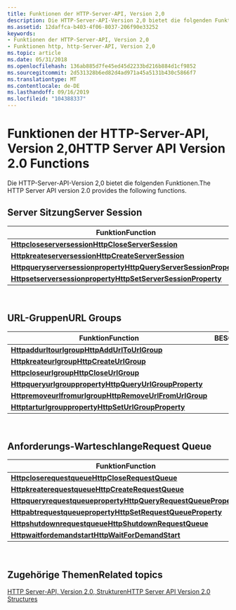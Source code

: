 ```yaml
---
title: Funktionen der HTTP-Server-API, Version 2,0
description: Die HTTP-Server-API-Version 2,0 bietet die folgenden Funktionen.
ms.assetid: 12daffca-b403-4f06-8037-206f90e33252
keywords:
- Funktionen der HTTP-Server-API, Version 2,0
- Funktionen http, http-Server-API, Version 2,0
ms.topic: article
ms.date: 05/31/2018
ms.openlocfilehash: 136ab885d7fe45ed45d2233bd216b884d1cf9852
ms.sourcegitcommit: 2d531328b6ed82d4ad971a45a5131b430c5866f7
ms.translationtype: MT
ms.contentlocale: de-DE
ms.lasthandoff: 09/16/2019
ms.locfileid: "104388337"
---
```

# <a name="http-server-api-version-20-functions"></a><span data-ttu-id="82410-105">Funktionen der HTTP-Server-API, Version 2,0</span><span class="sxs-lookup"><span data-stu-id="82410-105">HTTP Server API Version 2.0 Functions</span></span>

<span data-ttu-id="82410-106">Die HTTP-Server-API-Version 2,0 bietet die folgenden Funktionen.</span><span class="sxs-lookup"><span data-stu-id="82410-106">The HTTP Server API version 2.0 provides the following functions.</span></span>

## <a name="server-session"></a><span data-ttu-id="82410-107">Server Sitzung</span><span class="sxs-lookup"><span data-stu-id="82410-107">Server Session</span></span>



| <span data-ttu-id="82410-108">Funktion</span><span class="sxs-lookup"><span data-stu-id="82410-108">Function</span></span>                                                                 | <span data-ttu-id="82410-109">BESCHREIBUNG</span><span class="sxs-lookup"><span data-stu-id="82410-109">Description</span></span> |
|--------------------------------------------------------------------------|-------------|
| [<span data-ttu-id="82410-110">**Httpcloseserversession**</span><span class="sxs-lookup"><span data-stu-id="82410-110">**HttpCloseServerSession**</span></span>](/windows/desktop/api/Http/nf-http-httpcloseserversession)                 |             |
| [<span data-ttu-id="82410-111">**Httpkreateserversession**</span><span class="sxs-lookup"><span data-stu-id="82410-111">**HttpCreateServerSession**</span></span>](/windows/desktop/api/Http/nf-http-httpcreateserversession)               |             |
| [<span data-ttu-id="82410-112">**Httpqueryserversessionproperty**</span><span class="sxs-lookup"><span data-stu-id="82410-112">**HttpQueryServerSessionProperty**</span></span>](/windows/desktop/api/Http/nf-http-httpqueryserversessionproperty) |             |
| [<span data-ttu-id="82410-113">**Httpsetserversessionproperty**</span><span class="sxs-lookup"><span data-stu-id="82410-113">**HttpSetServerSessionProperty**</span></span>](/windows/desktop/api/Http/nf-http-httpsetserversessionproperty)     |             |



 

## <a name="url-groups"></a><span data-ttu-id="82410-114">URL-Gruppen</span><span class="sxs-lookup"><span data-stu-id="82410-114">URL Groups</span></span>



| <span data-ttu-id="82410-115">Funktion</span><span class="sxs-lookup"><span data-stu-id="82410-115">Function</span></span>                                                       | <span data-ttu-id="82410-116">BESCHREIBUNG</span><span class="sxs-lookup"><span data-stu-id="82410-116">Description</span></span> |
|----------------------------------------------------------------|-------------|
| [<span data-ttu-id="82410-117">**Httpaddurltourlgroup**</span><span class="sxs-lookup"><span data-stu-id="82410-117">**HttpAddUrlToUrlGroup**</span></span>](/windows/desktop/api/Http/nf-http-httpaddurltourlgroup)           |             |
| [<span data-ttu-id="82410-118">**Httpkreateurlgroup**</span><span class="sxs-lookup"><span data-stu-id="82410-118">**HttpCreateUrlGroup**</span></span>](/windows/desktop/api/Http/nf-http-httpcreateurlgroup)               |             |
| [<span data-ttu-id="82410-119">**Httpcloseurlgroup**</span><span class="sxs-lookup"><span data-stu-id="82410-119">**HttpCloseUrlGroup**</span></span>](/windows/desktop/api/Http/nf-http-httpcloseurlgroup)                 |             |
| [<span data-ttu-id="82410-120">**Httpqueryurlgroupproperty**</span><span class="sxs-lookup"><span data-stu-id="82410-120">**HttpQueryUrlGroupProperty**</span></span>](/windows/desktop/api/Http/nf-http-httpqueryurlgroupproperty) |             |
| [<span data-ttu-id="82410-121">**Httpremoveurlfromurlgroup**</span><span class="sxs-lookup"><span data-stu-id="82410-121">**HttpRemoveUrlFromUrlGroup**</span></span>](/windows/desktop/api/Http/nf-http-httpremoveurlfromurlgroup) |             |
| [<span data-ttu-id="82410-122">**Httptarturlgroupproperty**</span><span class="sxs-lookup"><span data-stu-id="82410-122">**HttpSetUrlGroupProperty**</span></span>](/windows/desktop/api/Http/nf-http-httpseturlgroupproperty)     |             |



 

## <a name="request-queue"></a><span data-ttu-id="82410-123">Anforderungs-Warteschlange</span><span class="sxs-lookup"><span data-stu-id="82410-123">Request Queue</span></span>



| <span data-ttu-id="82410-124">Funktion</span><span class="sxs-lookup"><span data-stu-id="82410-124">Function</span></span>                                                               | <span data-ttu-id="82410-125">BESCHREIBUNG</span><span class="sxs-lookup"><span data-stu-id="82410-125">Description</span></span> |
|------------------------------------------------------------------------|-------------|
| [<span data-ttu-id="82410-126">**Httpcloserequestqueue**</span><span class="sxs-lookup"><span data-stu-id="82410-126">**HttpCloseRequestQueue**</span></span>](/windows/desktop/api/Http/nf-http-httpcloserequestqueue)                 |             |
| [<span data-ttu-id="82410-127">**Httpkreaterequestqueue**</span><span class="sxs-lookup"><span data-stu-id="82410-127">**HttpCreateRequestQueue**</span></span>](/windows/desktop/api/Http/nf-http-httpcreaterequestqueue)               |             |
| [<span data-ttu-id="82410-128">**Httpqueryrequestqueueproperty**</span><span class="sxs-lookup"><span data-stu-id="82410-128">**HttpQueryRequestQueueProperty**</span></span>](/windows/desktop/api/Http/nf-http-httpqueryrequestqueueproperty) |             |
| [<span data-ttu-id="82410-129">**Httpabtrequestqueueproperty**</span><span class="sxs-lookup"><span data-stu-id="82410-129">**HttpSetRequestQueueProperty**</span></span>](/windows/desktop/api/Http/nf-http-httpsetrequestqueueproperty)     |             |
| [<span data-ttu-id="82410-130">**Httpshutdownrequestqueue**</span><span class="sxs-lookup"><span data-stu-id="82410-130">**HttpShutdownRequestQueue**</span></span>](/windows/desktop/api/Http/nf-http-httpshutdownrequestqueue)           |             |
| [<span data-ttu-id="82410-131">**Httpwaitfordemandstart**</span><span class="sxs-lookup"><span data-stu-id="82410-131">**HttpWaitForDemandStart**</span></span>](/windows/desktop/api/Http/nf-http-httpwaitfordemandstart)               |             |



 

## <a name="related-topics"></a><span data-ttu-id="82410-132">Zugehörige Themen</span><span class="sxs-lookup"><span data-stu-id="82410-132">Related topics</span></span>

<dl> <dt>

[<span data-ttu-id="82410-133">HTTP Server-API, Version 2,0, Strukturen</span><span class="sxs-lookup"><span data-stu-id="82410-133">HTTP Server API Version 2.0 Structures</span></span>](http-server-api-version-2-0-structures.md)
</dt> </dl>

 

 




